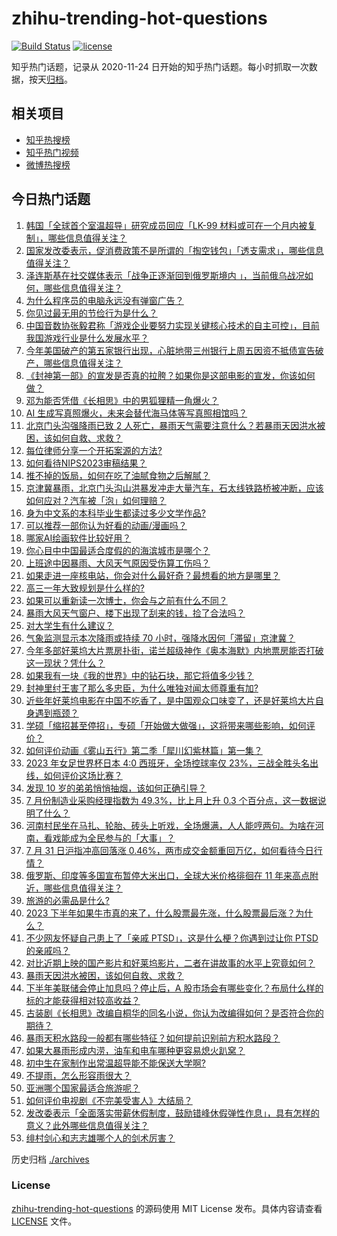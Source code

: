 # zhihu-trending-hot-questions

[![Build Status](https://github.com/justjavac/zhihu-trending-hot-questions/workflows/ci/badge.svg?branch=master)](https://github.com/justjavac/zhihu-trending-hot-questions/actions)
[![license](https://img.shields.io/github/license/justjavac/zhihu-trending-hot-questions)](https://github.com/justjavac/zhihu-trending-hot-questions/blob/master/LICENSE)

知乎热门话题，记录从 2020-11-24
日开始的知乎热门话题。每小时抓取一次数据，按天[归档](./archives)。

## 相关项目

- [知乎热搜榜](https://github.com/justjavac/zhihu-trending-top-search)
- [知乎热门视频](https://github.com/justjavac/zhihu-trending-hot-video)
- [微博热搜榜](https://github.com/justjavac/weibo-trending-hot-search)

## 今日热门话题

<!-- BEGIN -->
<!-- 最后更新时间 Tue Aug 01 2023 01:12:51 GMT+0800 (China Standard Time) -->

1. [韩国「全球首个室温超导」研究成员回应「LK-99 材料或可在一个月内被复制」，哪些信息值得关注？](https://www.zhihu.com/question/614849582)
1. [国家发改委表示，促消费政策不是所谓的「掏空钱包」「透支需求」，哪些信息值得关注？](https://www.zhihu.com/question/614866873)
1. [泽连斯基在社交媒体表示「战争正逐渐回到俄罗斯境内 」，当前俄乌战况如何，哪些信息值得关注？](https://www.zhihu.com/question/614845058)
1. [为什么程序员的电脑永远没有弹窗广告？](https://www.zhihu.com/question/614704170)
1. [你见过最无用的节俭行为是什么？](https://www.zhihu.com/question/402684787)
1. [中国音数协张毅君称「游戏企业要努力实现关键核心技术的自主可控」，目前我国游戏行业是什么发展水平？](https://www.zhihu.com/question/614610430)
1. [今年美国破产的第五家银行出现，心脏地带三州银行上周五因资不抵债宣告破产，哪些信息值得关注？](https://www.zhihu.com/question/614849567)
1. [《封神第一部》的宣发是否真的拉胯？如果你是这部电影的宣发，你该如何做？](https://www.zhihu.com/question/614732843)
1. [邓为能否凭借《长相思》中的男狐狸精一角爆火？](https://www.zhihu.com/question/614228564)
1. [AI 生成写真照爆火，未来会替代海马体等写真照相馆吗？](https://www.zhihu.com/question/613669268)
1. [北京门头沟强降雨已致 2 人死亡，暴雨天气需要注意什么？若暴雨天因洪水被困，该如何自救、求救？](https://www.zhihu.com/question/614868099)
1. [每位律师分享一个开拓案源的方法?](https://www.zhihu.com/question/609077082)
1. [如何看待NIPS2023审稿结果？](https://www.zhihu.com/question/613987489)
1. [推不掉的饭局，如何在吃了油腻食物之后解腻？](https://www.zhihu.com/question/610391795)
1. [京津冀暴雨，北京门头沟山洪暴发冲走大量汽车，石太线铁路桥被冲断，应该如何应对？汽车被「泡」如何理赔？](https://www.zhihu.com/question/614851158)
1. [身为中文系的本科毕业生都读过多少文学作品?](https://www.zhihu.com/question/613449607)
1. [可以推荐一部你认为好看的动画/漫画吗？](https://www.zhihu.com/question/426821512)
1. [哪家AI绘画软件比较好用？](https://www.zhihu.com/question/563890251)
1. [你心目中中国最适合度假的的海滨城市是哪个？](https://www.zhihu.com/question/610913437)
1. [上班途中因暴雨、大风天气原因受伤算工伤吗？](https://www.zhihu.com/question/614724833)
1. [如果走进一座核电站，你会对什么最好奇？最想看的地方是哪里？](https://www.zhihu.com/question/614117765)
1. [高三一年大致规划是什么样的?](https://www.zhihu.com/question/613498021)
1. [如果可以重新读一次博士，你会与之前有什么不同？](https://www.zhihu.com/question/347544107)
1. [暴雨大风天气窗户、楼下出现了刮来的钱，捡了合法吗？](https://www.zhihu.com/question/614723319)
1. [对大学生有什么建议？](https://www.zhihu.com/question/323118379)
1. [气象监测显示本次降雨或持续 70 小时，强降水因何「滞留」京津冀？](https://www.zhihu.com/question/614824790)
1. [今年多部好莱坞大片票房扑街，诺兰超级神作《奥本海默》内地票房能否打破这一现状？凭什么？](https://www.zhihu.com/question/614718000)
1. [如果我有一块《我的世界》中的钻石块，那它将值多少钱？](https://www.zhihu.com/question/463035964)
1. [封神里纣王害了那么多忠臣，为什么唯独对闻太师尊重有加?](https://www.zhihu.com/question/607961712)
1. [近些年好莱坞电影在中国不吃香了，是中国观众口味变了，还是好莱坞大片自身遇到瓶颈？](https://www.zhihu.com/question/614717937)
1. [学硕「缩招甚至停招」，专硕「开始做大做强」，这将带来哪些影响，如何评价？](https://www.zhihu.com/question/614033417)
1. [如何评价动画《雾山五行》第二季「犀川幻紫林篇」第一集？](https://www.zhihu.com/question/614143988)
1. [2023 年女足世界杯日本 4:0 西班牙，全场控球率仅 23%，三战全胜头名出线，如何评价这场比赛？](https://www.zhihu.com/question/614877060)
1. [发现 10 岁的弟弟悄悄抽烟，该如何正确引导？](https://www.zhihu.com/question/613572826)
1. [7 月份制造业采购经理指数为 49.3%，比上月上升 0.3 个百分点，这一数据说明了什么？](https://www.zhihu.com/question/614828209)
1. [河南村民坐在马扎、轮胎、砖头上听戏，全场爆满，人人能哼两句。为啥在河南，看戏能成为全民参与的「大事」？](https://www.zhihu.com/question/613695522)
1. [7 月 31 日沪指冲高回落涨 0.46%，两市成交金额重回万亿，如何看待今日行情？](https://www.zhihu.com/question/614827980)
1. [俄罗斯、印度等多国宣布暂停大米出口，全球大米价格徘徊在 11 年来高点附近，哪些信息值得关注？](https://www.zhihu.com/question/614739505)
1. [旅游的必需品是什么?](https://www.zhihu.com/question/613986749)
1. [2023 下半年如果牛市真的来了，什么股票最先涨，什么股票最后涨？为什么？](https://www.zhihu.com/question/614394737)
1. [不少网友怀疑自己患上了「亲戚 PTSD」，这是什么梗？你遇到过让你 PTSD 的亲戚吗？](https://www.zhihu.com/question/614886689)
1. [对比近期上映的国产影片和好莱坞影片，二者在讲故事的水平上究竟如何？](https://www.zhihu.com/question/614718102)
1. [暴雨天因洪水被困，该如何自救、求救？](https://www.zhihu.com/question/614724440)
1. [下半年美联储会停止加息吗？停止后，A 股市场会有哪些变化？布局什么样的标的才能获得相对较高收益？](https://www.zhihu.com/question/614395500)
1. [古装剧《长相思》改编自桐华的同名小说，你认为改编得如何？是否符合你的期待？](https://www.zhihu.com/question/613714827)
1. [暴雨天积水路段一般都有哪些特征？如何提前识别前方积水路段？](https://www.zhihu.com/question/614724617)
1. [如果大暴雨形成内涝，油车和电车哪种更容易熄火趴窝？](https://www.zhihu.com/question/613310322)
1. [初中生在家制作出常温超导能不能保送大学啊?](https://www.zhihu.com/question/614619851)
1. [不提雨，怎么形容雨很大？](https://www.zhihu.com/question/614688799)
1. [亚洲哪个国家最适合旅游呢？](https://www.zhihu.com/question/613259895)
1. [如何评价电视剧《不完美受害人》大结局？](https://www.zhihu.com/question/614884746)
1. [发改委表示「全面落实带薪休假制度，鼓励错峰休假弹性作息」，具有怎样的意义？此外哪些信息值得关注？](https://www.zhihu.com/question/614832927)
1. [绯村剑心和志志雄哪个人的剑术厉害？](https://www.zhihu.com/question/27554945)

<!-- END -->

历史归档 [./archives](./archives)

### License

[zhihu-trending-hot-questions](https://github.com/justjavac/zhihu-trending-hot-questions)
的源码使用 MIT License 发布。具体内容请查看 [LICENSE](./LICENSE) 文件。
